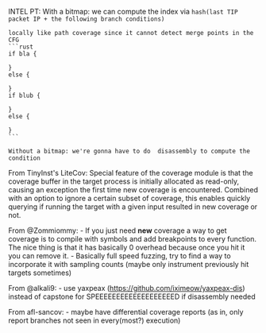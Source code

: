 INTEL PT:
    With a bitmap: we can compute the index via `hash(last TIP packet IP + the following branch conditions)`

    locally like path coverage since it cannot detect merge points in the CFG
    ```rust
    if bla {

    }
    else {

    }
    if blub {

    }
    else {

    }
    ```

    Without a bitmap: we're gonna have to do  disassembly to compute the condition

From TinyInst's LiteCov:
    Special feature of the coverage module is that the coverage buffer in the target process is initially allocated as read-only, causing an exception the first time new coverage is encountered. Combined with an option to ignore a certain subset of coverage, this enables quickly querying if running the target with a given input resulted in new coverage or not.

From @Zommiommy:
    -   If you just need **new** coverage a way to get coverage is to compile with symbols and add breakpoints to every function. The nice thing is that it has basically 0 overhead because once you hit it you can remove it.
    -   Basically full speed fuzzing, try to find a way to incorporate it with sampling counts (maybe only instrument previously hit targets sometimes)

From @alkali9:
    - use yaxpeax (https://github.com/iximeow/yaxpeax-dis) instead of capstone for SPEEEEEEEEEEEEEEEEEEED if disassembly needed

From afl-sancov:
    - maybe have differential coverage reports (as in, only report branches not seen in every(most?) execution)
